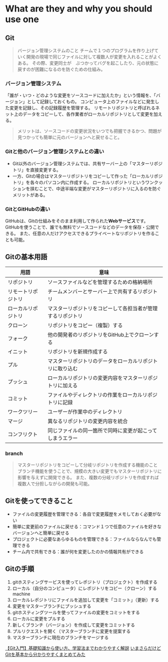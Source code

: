 # What are they and why you should use one

## Git
> バージョン管理システムのこと
チームで１つのプログラムを作り上げていく開発の現場で同じファイルに対して複数人が変更を入れることがよくある。
その際、変更同士が　ぶつかってバグを起こしたり、元の状態に戻すのが困難になるのを防ぐための仕組み。

### バージョン管理システム
「誰が・いつ・どのような変更をソースコードに加えたか」という情報を、「バージョン」として記録しておくもの。
コンピュータ上のファイルなどに発生した変更を記録し、その記録履歴を管理する。
リモートリポジトリと呼ばれるネット上のデータをコピーして、各作業者がローカルリポジトリとして変更を加える。
> メリットは、ソースコードの変更状況をいつでも把握できるかつ、問題が見つかっても簡単に元のバージョンへと戻せること。

### Gitと他のバージョン管理システムとの違い
- Git以外のバージョン管理システムでは、共有サーバー上の「マスターリポジトリ」を直接変更する。
- 一方、Gitの場合はマスターリポジトリをコピーして作った「ローカルリポジトリ」を各々のパソコン内に作成する。
ローカルリポジトリというワンクッションを挟むことで、中途半端な変更がマスターリポジトリに入るのを防ぐメリットがある。

### GitとGitHubの違い
GitHubは、Gitの仕組みをそのまま利用して作られた**Webサービス**です。
GitHubを使うことで、誰でも無料でソースコードなどのデータを保存・公開できる。
また、任意の人だけアクセスできるプライベートなリポジトリを作ることも可能。

## Gitの基本用語
| 用語 | 意味 |
| --- | --- |
| リポジトリ | ソースファイルなどを管理するための格納場所 |
| リモートリポジトリ | チームメンバーとサーバー上で共有するリポジトリ |
| ローカルリポジトリ | マスターリポジトリをコピーして各担当者が管理するリポジトリ |
| クローン | リポジトリをコピー（複製）する |
| フォーク | 他の開発者のリポジトリをGitHub上でクローンする |
| イニット | リポジトリを新規作成する |
| プル | マスターリポジトリのデータをローカルリポジトリに取り込む |
| プッシュ | ローカルリポジトリの変更内容をマスターリポジトリに加える |
| コミット | ファイルやディレクトリの作業をローカルリポジトリに記録 |
| ワークツリー | ユーザーが作業中のディレクトリ |
| マージ | 異なるリポジトリの変更内容を統合 |
| コンフリクト | 同じファイルの同一箇所で同時に変更が起こってしまうエラー |

### branch
> マスターリポジトリをコピーして分岐リポジトリを作成する機能のこと
ブランチ機能を使うことで、規模の大きい変更でもマスターリポジトリに影響を与えずに開発できる。
また、複数の分岐リポジトリを作成すれば複数人で分担しながらの開発も可能。


## Gitを使ってできること
- ファイルの変更履歴を管理できる：各自で変更履歴をメモしておく必要がない
- 簡単に変更前のファイルに戻せる：コマンド１つで任意のファイルを好きなバージョンへと簡単に戻せる
- プロジェクトに必要なあらゆるものを管理できる：ファイルならなんでも管理できる
- チーム内で共有できる：誰が何を変更したのかの情報共有ができる

## Gitの手順
1. gitホスティングサービスを使ってレポジトリ（プロジェクト）を作成する
2. ローカル（自分のコンピュータ）にレポジトリをコピー（クローン）するmachine
3. ローカルレポジトリにファイルを追加して変更を「コミット」（更新）する
4. 変更をマスターブランチにプッシュする
5. gitホスティングツールを使ってファイルの変更をコミットをする
6. ローカルに変更をプルする
7. 新しくブランチ（バージョン）を作成して変更をコミットする
8. プルリクエストを開く（マスターブランチに変更を提案する
9. マスターブランチに現在のブランチをマージする

[【Git入門】基礎知識から使い方、学習法までわかりやすく解説](https://www.sejuku.net/blog/72524)
[いまさらだけどGitを基本から分かりやすくまとめてみた](https://qiita.com/gold-kou/items/7f6a3b46e2781b0dd4a0)
